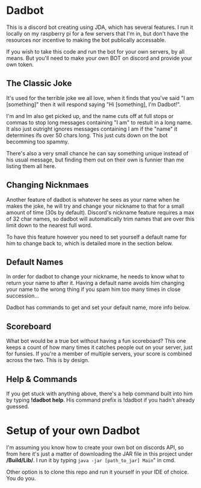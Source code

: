 # Dadbot
This is a discord bot creating using JDA, which has several features. I run it locally on my raspberry pi for a few servers that I'm in, but don't have the resources nor incentive to making the bot publically accessable.

If you wish to take this code and run the bot for your own servers, by all means. But you'll need to make your own BOT on discord and provide your own token.

## The Classic Joke
It's used for the terrible joke we all love, when it finds that you've said "I am [something]" then it will respond saying "Hi [something], I'm Dadbot!". 

I'm and Im also get picked up, and the name cuts off at full stops or commas to stop long messages containing "I am" to restult in a long name. It also just outright ignores messages containing I am if the "name" it determines ifs over 50 chars long. This just cuts down on the bot becomming too spammy.

There's also a very small chance he can say something unique instead of his usual message, but finding them out on their own is funnier than me listing them all here.

## Changing Nicknmaes
Another feature of dadbot is whatever he sees as your name when he makes the joke, he will try and change your nickname to that for a small amount of time (30s by default). Discord's nickname feature requires a max of 32 char names, so dadbot will automatically trim names that are over this limit down to the nearest full word.

To have this feature however you need to set yourself a default name for him to change back to, which is detailed more in the section below.

## Default Names
In order for dadbot to change your nickname, he needs to know what to return your name to after it. Having a default name avoids him changing your name to the wrong thing if you spam him too many times in close succession...

Dadbot has commands to get and set your default name, more info below.

## Scoreboard
What bot would be a true bot without having a fun scoreboard? This one keeps a count of how many times it catches people out on your server, just for funsies. If you're a member of multiple servers, your score is combined across the two. This is by design.

## Help & Commands
If you get stuck with anything above, there's a help command built into him by typing **!dadbot help**. His command prefix is !dadbot if you hadn't already guessed.

# Setup of your own Dadbot
I'm assuming you know how to create your own bot on discords API, so from here it's just a matter of downloading the JAR file in this project under **/Build/Lib/**. I run it by typing `java -jar [path_to_jar] Main`" in cmd.

Other option is to clone this repo and run it yourself in your IDE of choice. You do you.
